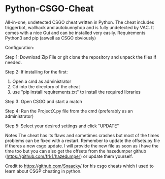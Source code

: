 # Python-CSGO-Cheat
All-in-one, undetected CSGO cheat written in Python.
The cheat includes triggerbot, wallhack and autobunnyhop and is fully undetected by VAC. It comes with a nice Gui and can be installed very easily.
Requirements Python3 and pip (aswell as CSGO obviously)

Configuration:

Step 1:
Download Zip File or git clone the repository and unpack the files if needed.

Step 2:
If installing for the first:
  1. Open a cmd as administrator
  2. Cd into the directory of the cheat
  3. use "pip install requirements.txt" to install the required libraries
  
Step 3:
Open CSGO and start a match

Step 4:
Run the ProjectX.py file from the cmd (preferably as an administrator)

Step 5:
Select your desired settings and click "UPDATE"

Notes
The cheat has its flaws and sometimes crashes but most of the times problems can be fixed with a restart.
Remember to update the offsets.py file if theres a new csgo update. I will provide the new file as soon as i have the time too but you can also get the offsets from the hazedumper github (https://github.com/frk1/hazedumper) or update them yourself.

Credit to https://github.com/Snaacky/ for his csgo cheats which i used to learn about CSGP cheating in python.


